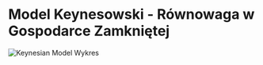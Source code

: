 <!DOCTYPE html>
<html lang="pl">
<head>
    <meta charset="UTF-8">
    <meta name="viewport" content="width=device-width, initial-scale=1.0">
    <title>Model Keynesowski</title>
</head>
<body>
    <h1>Model Keynesowski - Równowaga w Gospodarce Zamkniętej</h1>
    <img src="keynesian_model.png" alt="Keynesian Model Wykres">
</body>
</html>
